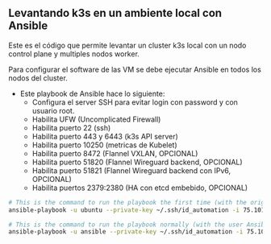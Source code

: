 ## Levantando k3s en un ambiente local con Ansible

Este es el código que permite levantar un cluster k3s local con un nodo control plane y multiples nodos worker.

Para configurar el software de las VM se debe ejecutar Ansible en todos los nodos del cluster.
- Este playbook de Ansible hace lo siguiente:
    - Configura el server SSH para evitar login con password y con usuario root.
    - Habilita UFW (Uncomplicated Firewall)
    - Habilita puerto 22 (ssh)
    - Habilita puerto 443 y 6443 (k3s API server)
    - Habilita puerto 10250 (metricas de Kubelet)
    - Habilita puerto 8472 (Flannel VXLAN, OPCIONAL)
    - Habilita puerto 51820 (Flannel Wireguard backend, OPCIONAL)
    - Habilita puerto 51821 (Flannel Wireguard backend con IPv6, OPCIONAL)
    - Habilita puertos 2379:2380 (HA con etcd embebido, OPCIONAL)


```bash
# This is the command to run the playbook the first time (with the original account Ubuntu)
ansible-playbook -u ubuntu --private-key ~/.ssh/id_automation -i 75.101.213.76, --vault-password-file ./ansible/vault_devops_secret.txt ./ansible/playbook.yaml

# This is the command to run the playbook normally (with the user Ansible)
ansible-playbook -u ansible --private-key ~/.ssh/id_automation -i 75.101.213.76, --vault-password-file ./ansible/vault_devops_secret.txt ./ansible/playbook.yaml
```



